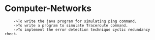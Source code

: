 # Computer-Networks

        ->To write the java program for simulating ping command.
        ->To write a program to simulate Traceroute command.
        ->To implement the error detection technique cyclic redundancy check.
